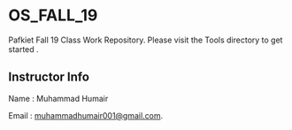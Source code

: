# OS_FALL_19
Pafkiet Fall 19 Class Work Repository.
Please visit the Tools directory to get started .

## Instructor Info

Name   : Muhammad Humair

Email  : muhammadhumair001@gmail.com.


